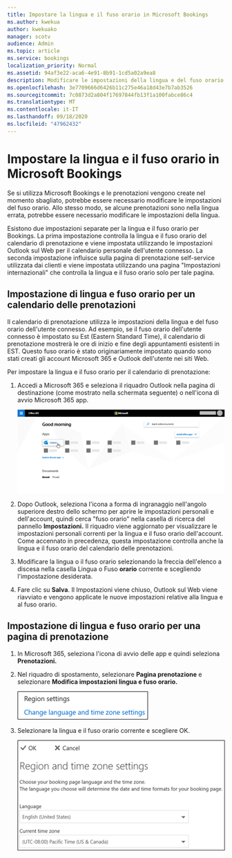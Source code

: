 ```yaml
---
title: Impostare la lingua e il fuso orario in Microsoft Bookings
ms.author: kwekua
author: kwekuako
manager: scotv
audience: Admin
ms.topic: article
ms.service: bookings
localization_priority: Normal
ms.assetid: 94af3e22-aca6-4e91-8b91-1cd5a02a9ea8
description: Modificare le impostazioni della lingua e del fuso orario in Microsoft Bookings. Se le prenotazioni vengono create nel momento sbagliato, Bookings potrebbe essere impostato per il fuso orario sbagliato.
ms.openlocfilehash: 3e7709666d6426b11c275e46a18d43e7b7ab3526
ms.sourcegitcommit: 7c0873d2a804f17697844fb13f1a100fabce86c4
ms.translationtype: MT
ms.contentlocale: it-IT
ms.lasthandoff: 09/18/2020
ms.locfileid: "47962432"
---
```

# <a name="set-language-and-time-zones-in-microsoft-bookings"></a>Impostare la lingua e il fuso orario in Microsoft Bookings

Se si utilizza Microsoft Bookings e le prenotazioni vengono create nel momento sbagliato, potrebbe essere necessario modificare le impostazioni del fuso orario. Allo stesso modo, se alcune prenotazioni sono nella lingua errata, potrebbe essere necessario modificare le impostazioni della lingua.

Esistono due impostazioni separate per la lingua e il fuso orario per Bookings. La prima impostazione controlla la lingua e il fuso orario del calendario di prenotazione e viene impostata utilizzando le impostazioni Outlook sul Web per il calendario personale dell'utente connesso. La seconda impostazione influisce sulla pagina di prenotazione self-service utilizzata dai clienti e viene impostata utilizzando una pagina "Impostazioni internazionali" che controlla la lingua e il fuso orario solo per tale pagina.

## <a name="setting-language-and-time-zone-for-a-booking-calendar"></a>Impostazione di lingua e fuso orario per un calendario delle prenotazioni

Il calendario di prenotazione utilizza le impostazioni della lingua e del fuso orario dell'utente connesso. Ad esempio, se il fuso orario dell'utente connesso è impostato su Est (Eastern Standard Time), il calendario di prenotazione mostrerà le ore di inizio e fine degli appuntamenti esistenti in EST. Questo fuso orario è stato originariamente impostato quando sono stati creati gli account Microsoft 365 e Outlook dell'utente nei siti Web.

Per impostare la lingua e il fuso orario per il calendario di prenotazione:

1. Accedi a Microsoft 365 e seleziona il riquadro Outlook nella pagina di destinazione (come mostrato nella schermata seguente) o nell'icona di avvio Microsoft 365 app.

   ![Immagine del riquadro Outlook nella Microsoft 365 di destinazione](../media/bookings-outlook-tile.png)

1. Dopo Outlook, seleziona l'icona a forma di ingranaggio nell'angolo superiore destro dello schermo per aprire le impostazioni personali e dell'account, quindi cerca "fuso orario" nella casella di ricerca del pannello **Impostazioni.**  Il riquadro viene aggiornato per visualizzare le impostazioni personali correnti per la lingua e il fuso orario dell'account. Come accennato in precedenza, questa impostazione controlla anche la lingua e il fuso orario del calendario delle prenotazioni.

1. Modificare la lingua o il fuso orario selezionando la freccia dell'elenco a discesa nella casella Lingua o Fuso **orario** corrente e scegliendo l'impostazione desiderata.

1. Fare clic su **Salva**. Il Impostazioni viene chiuso, Outlook sul Web viene riavviato e vengono applicate le nuove impostazioni relative alla lingua e al fuso orario.

## <a name="setting-the-language-and-time-zone-for-the-booking-page"></a>Impostazione di lingua e fuso orario per una pagina di prenotazione

1. In Microsoft 365, seleziona l'icona di avvio delle app e quindi seleziona **Prenotazioni.**

1. Nel riquadro di spostamento, selezionare **Pagina prenotazione** e selezionare **Modifica impostazioni lingua e fuso orario.**

   ![Screenshot: Change language and time zone settings link](../media/bookings-region-language-timezone-settings.png)

1. Selezionare la lingua e il fuso orario corrente e scegliere OK.

   ![Screenshot: Language and time zone settings](../media/bookings-region-timezone-settings.png)
